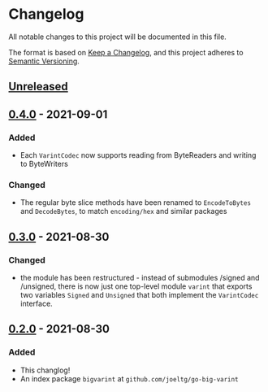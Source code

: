 # Changelog

All notable changes to this project will be documented in this file.

The format is based on [Keep a Changelog](https://keepachangelog.com/en/1.0.0/), and this project adheres to [Semantic Versioning](https://semver.org/spec/v2.0.0.html).

## [Unreleased]

## [0.4.0] - 2021-09-01

### Added

- Each `VarintCodec` now supports reading from ByteReaders and writing to ByteWriters

### Changed

- The regular byte slice methods have been renamed to `EncodeToBytes` and `DecodeBytes`, to match `encoding/hex` and similar packages

## [0.3.0] - 2021-08-30

### Changed

- the module has been restructured - instead of submodules /signed and /unsigned, there is now just one top-level module `varint` that exports two variables `Signed` and `Unsigned` that both implement the `VarintCodec` interface.

## [0.2.0] - 2021-08-30

### Added

- This changlog!
- An index package `bigvarint` at `github.com/joeltg/go-big-varint`

[unreleased]: https://github.com/joeltg/go-big-varint/compare/v0.4.0...HEAD
[0.4.0]: https://github.com/joeltg/go-big-varint/compare/v0.4.0
[0.3.0]: https://github.com/joeltg/go-big-varint/releases/tag/v0.3.0
[0.2.0]: https://github.com/joeltg/go-big-varint/releases/tag/v0.2.0
